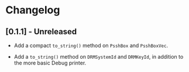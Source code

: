 # Changelog

## [0.1.1] - Unreleased

- Add a compact `to_string()` method on `PsshBox` and `PsshBoxVec`.

- Add a `to_string()` method on `DRMSystemId` and `DRMKeyId`, in addition to the more basic Debug
  printer.
